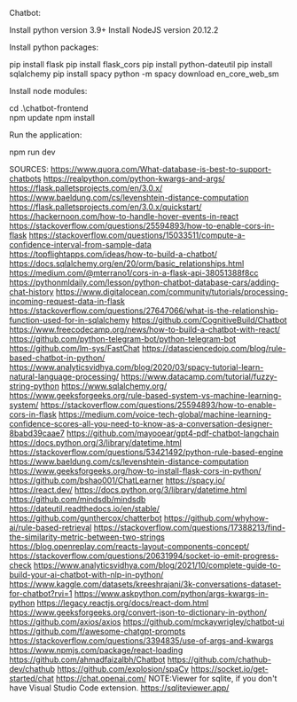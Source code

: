 Chatbot:

Install python version 3.9+
Install NodeJS version 20.12.2

Install python packages:

pip install flask
pip install flask_cors
pip install python-dateutil
pip install sqlalchemy
pip install spacy
python -m spacy download en_core_web_sm

Install node modules:

cd .\chatbot-frontend\
npm update
npm install

Run the application:

npm run dev

SOURCES:
https://www.quora.com/What-database-is-best-to-support-chatbots
https://realpython.com/python-kwargs-and-args/
https://flask.palletsprojects.com/en/3.0.x/
https://www.baeldung.com/cs/levenshtein-distance-computation
https://flask.palletsprojects.com/en/3.0.x/quickstart/
https://hackernoon.com/how-to-handle-hover-events-in-react
https://stackoverflow.com/questions/25594893/how-to-enable-cors-in-flask
https://stackoverflow.com/questions/15033511/compute-a-confidence-interval-from-sample-data
https://topflightapps.com/ideas/how-to-build-a-chatbot/
https://docs.sqlalchemy.org/en/20/orm/basic_relationships.html
https://medium.com/@mterrano1/cors-in-a-flask-api-38051388f8cc
https://pythonmldaily.com/lesson/python-chatbot-database-cars/adding-chat-history
https://www.digitalocean.com/community/tutorials/processing-incoming-request-data-in-flask
https://stackoverflow.com/questions/27647066/what-is-the-relationship-function-used-for-in-sqlalchemy
https://github.com/CognitiveBuild/Chatbot
https://www.freecodecamp.org/news/how-to-build-a-chatbot-with-react/
https://github.com/python-telegram-bot/python-telegram-bot
https://github.com/lm-sys/FastChat
https://datasciencedojo.com/blog/rule-based-chatbot-in-python/
https://www.analyticsvidhya.com/blog/2020/03/spacy-tutorial-learn-natural-language-processing/
https://www.datacamp.com/tutorial/fuzzy-string-python
https://www.sqlalchemy.org/
https://www.geeksforgeeks.org/rule-based-system-vs-machine-learning-system/
https://stackoverflow.com/questions/25594893/how-to-enable-cors-in-flask
https://medium.com/voice-tech-global/machine-learning-confidence-scores-all-you-need-to-know-as-a-conversation-designer-8babd39caae7
https://github.com/mayooear/gpt4-pdf-chatbot-langchain
https://docs.python.org/3/library/datetime.html
https://stackoverflow.com/questions/53421492/python-rule-based-engine
https://www.baeldung.com/cs/levenshtein-distance-computation
https://www.geeksforgeeks.org/how-to-install-flask-cors-in-python/
https://github.com/bshao001/ChatLearner
https://spacy.io/
https://react.dev/
https://docs.python.org/3/library/datetime.html
https://github.com/mindsdb/mindsdb
https://dateutil.readthedocs.io/en/stable/
https://github.com/gunthercox/chatterbot
https://github.com/whyhow-ai/rule-based-retrieval
https://stackoverflow.com/questions/17388213/find-the-similarity-metric-between-two-strings
https://blog.openreplay.com/reacts-layout-components-concept/
https://stackoverflow.com/questions/20631994/socket-io-emit-progress-check
https://www.analyticsvidhya.com/blog/2021/10/complete-guide-to-build-your-ai-chatbot-with-nlp-in-python/
https://www.kaggle.com/datasets/kreeshrajani/3k-conversations-dataset-for-chatbot?rvi=1
https://www.askpython.com/python/args-kwargs-in-python
https://legacy.reactjs.org/docs/react-dom.html
https://www.geeksforgeeks.org/convert-json-to-dictionary-in-python/
https://github.com/axios/axios
https://github.com/mckaywrigley/chatbot-ui
https://github.com/f/awesome-chatgpt-prompts
https://stackoverflow.com/questions/3394835/use-of-args-and-kwargs
https://www.npmjs.com/package/react-loading
https://github.com/ahmadfaizalbh/Chatbot
https://github.com/chathub-dev/chathub
https://github.com/explosion/spaCy
https://socket.io/get-started/chat
https://chat.openai.com/
NOTE:Viewer for sqlite, if you don't have Visual Studio Code extension.
https://sqliteviewer.app/